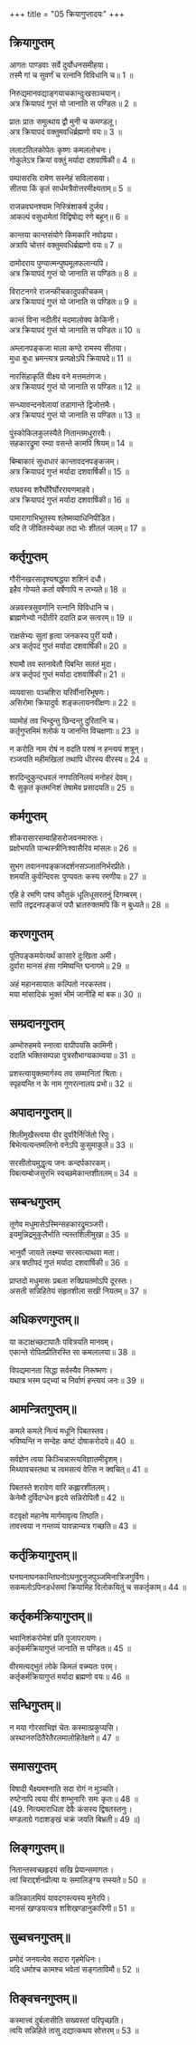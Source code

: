 +++
title = "05 क्रियागुप्तादयः"
+++
  
## क्रियागुप्तम्
आगतः पाण्डवाः सर्वे दुर्योधनसमीहया।  
तस्मै गां च सुवर्णं च रत्नानि विविधानि च॥ 1 ॥  

[^1]: यः धनसमीहया धनेच्छया आगतस्तस्मै सर्वे पाण्डवाः गां च सुवर्णं च विविधानि रत्नानि च 'अदुः’ ददति स्म.
 
निरुद्यमानवद्याङ्गयाचकान्दुःखसञ्चयान्।  
अत्र क्रियापदं गुप्तं यो जानाति स पण्डितः॥ 2 ॥  

[^2]: निरुद्यमान्याचनोद्योगहीनानपि याचकान् अव रक्ष. दुःखसञ्चयान् द्य खण्डय.
 
प्रातः प्रातः समुत्थाय द्वौ मुनी च कमण्डलू।  
अत्र क्रियापदं वक्तुमवधिर्ब्रह्मणो वयः॥ 3 ॥  

[^3]: 'प्रातः’ इति क्रिया. प्रा पूरणे लट्. प्रथमपुरुषद्विवचनम्.
 
ललाटतिलकोपेतः कृष्णः कमललोचनः।  
गोकुलेऽत्र क्रियां वक्तुं मर्यादा दशवार्षिकी॥ 4 ॥  

[^4]: 'ललाट’ इति. लट बाल्ये. लिट्.
 
पम्पासरसि रामेण सस्नेहं सविलासया।  
सीतया किं कृतं सार्धमत्रैवोत्तरमीक्ष्यताम्॥ 5 ॥  

[^5]: 'सस्ने’ इति. ष्मा शौचे. कर्मणि लिट्.
 
राजन्नवघनश्याम निस्त्रिंशाकर्ष दुर्जय।  
आकल्पं वसुधामेतां विद्विषोद्य रणे बहून्॥ 6 ॥  

[^6]: 'अव’ इति. अव रक्षणे. 'द्य’ इति च. दोऽवखण्डने. लोट्.
 
कान्तया कान्तसंयोगे किमकारि नवोढया।  
अत्रापि चोत्तरं वक्तुमवधिर्ब्रह्मणो वयः॥ 7 ॥  

[^7]: 'अत्रापि’ इति. त्रपूष् लज्जायाम्. कर्मणि लुङ्.
 
दामोदराय पुण्यात्मन्पुष्पमूलफलान्यपि।  
अत्र क्रियापदं गुप्तं यो जानाति स पण्डितः॥ 8 ॥  

[^8]: हे दामोदर पुष्पमूलफलानि 'अय’ आनय. 'इटकिटकटी’ इत्यत्र प्रश्लिष्टस्य ईधातोराङ्पूर्वस्य लोटो रूपमिदम्. उपसर्गसमभिव्याहारेण आनयनार्थकत्वम्.
 
विराटनगरे राजन्कीचकादुपकीचकम्।  
अत्र क्रियापदं गुप्तं यो जानाति स पण्डितः॥ 9 ॥  

[^9]: विः पक्षी की चकाद्वेणोः कीचकान्तरं 'आट’ बभ्राम.
 
कान्तं विना नदीतीरं मदमालोक्य केकिनी।  
अत्र क्रियापदं गुप्तं यो जानाति स पण्डितः॥ 10 ॥  

[^10]: केकिनी मयूरी इरंमदं मेघज्योतिः विद्युतमिति यावत्. आलोक्य 'विनानदीति’. विशेषेण पुनः पुनर्वा शब्दं करोतीत्यर्थः.
 
अम्लानपङ्कजा माला कण्ठे रामस्य सीतया।  
मुधा बुधा भ्रमन्त्यत्र प्रत्यक्षेऽपि क्रियापदे॥ 11 ॥  

[^11]: 'प्रत्यक्षेऽपि’ क्षिप्ता.
 
नारसिंहाकृतिं वीक्ष्य वने मत्तमतंगजः।  
अत्र क्रियापदं गुप्तं यो जानाति स पण्डितः॥ 12 ॥  

[^12]: गजः सिंहस्याकृतिं वीक्ष्य 'नार’ न जगाम. ऋ गतौ. कर्तरि लिट्.
 
सन्ध्यावन्दनवेलायां तडागान्ते द्विजोत्तमैः।  
अत्र क्रियापदं गुप्तं यो जानाति स पण्डितः॥ 13 ॥  

[^13]: हे द्विजोत्तम 'ऐः’ आगच्छ.
 
पुंस्कोकिलकुलस्यैते नितान्तमधुरारवैः।  
सहकारद्रुमा रम्या वसन्ते कामपि श्रियम्॥ 14 ॥  

[^14]: 'अधुः’ दधति स्म.
 
बिम्बाकारं सुधाधारं कान्तावदनपङ्कजम्।  
अत्र क्रियापदं गुप्तं मर्यादा दशवार्षिकी॥ 15 ॥  

[^15]: पूर्वोक्तं कान्तावदनं 'दश’ चुम्बस्वेति.
 
राघवस्य शरैर्घोरैर्घोररावणमाहवे।  
अत्र क्रियापदं गुप्तं मर्यादा दशवार्षिकी॥ 16 ॥  

[^16]: हे राघव, त्वं रावणं आहवे शरैः कृत्वा 'स्य’ मारय इति.
 
पामारागाभिभूतस्य श्लेष्मव्याधिनिपीडित।  
यदि ते जीवितस्येच्छा तदा भोः शीतलं जलम्॥ 17 ॥  

[^17]: भो श्लेष्मव्याधिनिपीडित, यदि जीवितस्येच्छा तर्हि शीतलं जलं 'मा पाः’ मा पिबेति.
 
## कर्तृगुप्तम्
गौरीनखरसादृश्यश्रद्धया शशिनं दधौ।  
इहैव गोप्यते कर्ता वर्षेणापि न लभ्यते॥ 18 ॥  

[^18]: इः कामस्तं हन्तीति 'इहा’ ईश्वर इति.
 
अन्नवस्त्रसुवर्णानि रत्नानि विविधानि च।  
ब्राह्मणेभ्यो नदीतीरे ददाति व्रज सत्वरम्॥ 19 ॥  

[^19]: हे ब्राह्मण 'इभ्यः’ समृद्धः.
 
राक्षसेभ्यः सुतां हृत्वा जनकस्य पुरीं ययौ।  
अत्र कर्तृपदं गुप्तं मर्यादा दशवार्षिकी॥ 20 ॥  

[^20]: राक्षसानां 'इभ्यः’ स्वामी रावणः. जनकस्य सुतां सीतां हृत्वा पुरीं लङ्कां ययौ.
 
श्यामौ तव स्तनावेतौ पिबन्ति सततं मुदा।  
अत्र कर्तृपदं गुप्तं मर्यादा दशवार्षिकी॥ 21 ॥  

[^21]: 'श्यामौतवः’ कृष्णमार्जाराः.
 
व्ययवासाः पञ्चशिरा यरिर्वीनारिभूषणः।  
असिरोमा क्रियादुर्वः शङ्कलायनवीक्षणः॥ 22 ॥  

[^22]: 'उः’ महादेवः.
 
व्यामोहं तव भिन्दुन्तु छिन्दन्तु दुरितानि च।  
कर्तृगुप्तमिमं श्लोकं य जानन्ति विचक्षणाः॥ 23 ॥  

[^23]: उः शिवः इः ब्रह्मा अः विष्णुः इत्यनेन व्यः इति जातम्. तस्य बहुवचने 'व्याः’ हरविधिहरयः तव मोहं भिन्दन्तु दुरितानि छिन्दन्तु. ये कर्तृज्ञास्ते विचक्षणाः.
 
न करोति नाम रोषं न वदति परुषं न हन्त्ययं शत्रून्।  
रञ्जयति महीमखिलां तथापि धीरस्य वीरस्य॥ 24 ॥  

[^24]: अयं पुरुषो रोषं न करोति. पुरुषं कठोरं न वदति. शत्रून्न हन्ति. नामेति प्रसिद्धम्. तथापि अस्य वीरस्य 'धीः’ अखिलां महीं रञ्जयति.
 
शरदिन्दुकुन्दधवलं नगपतिनिलयं मनोहरं देवम्।  
यैः सुकृतं कृतमनिशं तेषामेव प्रसादयति॥ 25 ॥  

[^25]: यैरनिशं सुकृतं कृतं तेषामेव 'मनः’ शरदिन्दुकुन्दधवलं नगपतिनिलयं देवं हरं प्रसादयति.


## कर्मगुप्तम्
शीकरासारसम्वाहिसरोजवनमारुतः।  
प्रक्षोभयति पान्थस्त्रीनिःश्वासैरिव मांसलः॥ 26 ॥  

[^26]: पान्थस्त्रीनिःश्वासैर्मासलः पुष्ट इवेत्युत्प्रेक्षा. शीकरासारसंवाहिजवनः मारुतो वेगवान्वायुः 'सरः’ प्रक्षोभयति.
 
सुभग तवाननपङ्कजदर्शनसञ्जातनिर्भरप्रीतेः।  
शमयति कुर्वन्दिवसः पुण्यवतः कस्य रमणीयः॥ 27 ॥  

[^27]: दिवसः 'शं’ सुखं कुर्वन् अयति गच्छति.
 
एहि हे रमणि पश्य कौतुकं धूलिधूसरतनुं दिगम्बरम्।  
सापि तद्वदनपङ्कजं पपौ भ्रातरुक्तमपि किं न बुध्यते॥ 28 ॥  

[^28]: हे रमणि, एहि कौ पृथिव्यां 'तुकं’ बालकं धूलिधूसरतनुं दिगम्बरं पश्य.


## करणगुप्तम्
पूतिपङ्कमयेत्यर्थं कासारे दुःखिता अमी।  
दुर्वारा मानसं हंसा गमिष्यन्ति घनागमे॥ 29 ॥  

[^29]: दुष्टं वाः जलं दुर्वाः तेन 'दुर्वारा’ कलुषितजलेन.
 
अहं महानसायातः कल्पितो नरकस्तव।  
मया मांसादिकं भुक्तं भीमं जानीहि मां बक॥ 30 ॥  

[^30]: महच्च तत् अनः शकटं च महानः तेन 'महानसा’ महता शकटेन आयातः आगतः नरको मृत्युः.


## सम्प्रदानगुप्तम्
अम्भोरुहमये स्नात्वा वापीपयसि कामिनी।  
ददाति भक्तिसम्पन्ना पुत्रसौभाग्यकाम्यया॥ 31 ॥  

[^31]: अम्भोरुहमये इत्यत्र 'अये’ इः कामः तस्मैः
 
प्रशस्त्यायुक्तमार्गस्य तव सम्मानितां श्रिताः।  
स्पृहयन्ति न के नाम गुणरत्नालय प्रभो॥ 32 ॥  

[^32]: प्रशस्त्यायुक्तमार्गस्य इत्यत्र 'प्रशश्त्यै’ कल्याणाय उक्तमार्गस्य.


## अपादानगुप्तम्॥
शिलीमुखैस्त्वया वीर दुर्वारैर्निर्जितो रिपुः।  
बिभेत्यत्यन्तमलिनो वनेऽपि कुसुमाकुले॥ 33 ॥  

[^33]: 'अलिनः’ भ्रमरात्.
 
सरसीतोयमुद्धृत्य जनः कन्दर्पकारकम्।  
पिबत्यम्बोजसुरभि स्वच्छमेकान्तशीतलम्॥ 34 ॥  

[^34]: 'सरसीतः’ सरोवरात्. कं जलम्.


## सम्बन्धगुप्तम्
तूणेव मधुमासेऽस्मिन्सहकारद्रुमञ्जरी।  
इयमुन्निद्रमुकुलैर्भाति न्यस्तशिलीमुखा॥ 35 ॥  

[^35]: उन्निद्रमुकुला 'एः’ इति भिन्ने पदे क्रियेते. इः कामस्तस्य एः.
 
भानुर्वौ जायते लक्ष्म्या सरस्वत्याथवा मता।  
अत्र षष्ठीपदं गुप्तं मर्यादा दशवार्षिकी॥ 36 ॥  

[^36]: भा कान्तिः. 'नुः’ नरस्य.
 
प्राप्तदो मधुमासः प्रबला रुक्प्रियतमोऽपि दूरस्तः।  
असती सन्निहितेयं संहृतशीला सखी नियतम्॥ 37 ॥  

[^37]: 'मासः’ चन्द्रस्य. अदो मधु मद्यं प्राप्तम्.


## अधिकरणगुप्तम्॥
या कटाक्षच्छटापातैः पवित्रयति मानवम्।  
एकान्ते रोपितप्रीतिरस्ति सा कमलालया॥ 38 ॥  

[^38]: 'ए’ कृष्णे 'कान्ते’ भर्तरि.
 
विपद्यमानता सिद्धा सर्वस्यैव निरूष्मणः।  
यथात्र भस्म पद्भ्यां च निर्वाणं हन्त्ययं जनः॥ 39 ॥  

[^39]: विपद्यमानता इत्यत्र 'विपदि’ कष्टे. निर्गतः ऊष्मा द्रव्यरूपो यस्मात्तस्य निरूष्मणः. अमानता आदराभावः. शान्तमूष्मरहितमित्यर्थः.


## आमन्त्रितगुप्तम्॥
कमले कमले नित्यं मधूनि पिबतस्तव।  
भविष्यन्ति न सन्देहः कष्टं दोषाकरोदये॥ 40 ॥  

[^40]: कमले इत्यत्र 'कं अले’ इति पदच्छेदः हे 'अले’ कं सुखं यथा स्यात्तथा पिबतस्तव.
 
सर्वज्ञेन त्वया किञ्चिन्नास्त्यविज्ञातमीदृशम्।  
मिथ्यावचस्तथा च त्वमसत्यं वेत्सि न क्वचित्॥ 41 ॥  

[^41]: सर्वं जानातीति सर्वज्ञस्तस्य इनः स्वामी तत्सम्बोधनं हे सर्वज्ञेन पण्डितश्रेष्ठ.
 
पिबतस्ते शरावेण वारि कह्लारशीतलम्।  
केनेमौ दुर्विदग्धेन हृदये सन्निरोपितौ॥ 42 ॥  

[^42]: हे 'एण’ मृग, कह्लारशीतलं वारि उदकं पिबतः ते हृदये केन दुर्विदग्धेन इमौ शरौ बाणौ सन्निरोपितौ इत्यन्वयः.
 
वटवृक्षो महानेष मार्गमावृत्य तिष्ठति।  
तावत्त्वया न गन्तव्यं यावन्नान्यत्र गच्छति॥ 43 ॥  

[^43]: बवयोरैक्यात् हे 'बटो’ ब्राह्मण, ऋक्षः भल्लूकः. आवृत्य रुद्ध्वा.


## कर्तृक्रियागुप्तम्॥
घनघनाघनकान्तिघनोऽघनुद्दनुजपुञ्जमिनात्रिजगुर्विगः।  
सकमलोऽपिनडर्धसमां क्रियामिह विलोकयितुं च सकर्तृकाम्॥ 44 ॥  

[^44]: घनः सान्द्रः स चासौ घनाघनः पर्जन्यश्च तस्य कान्तिस्तद्वत् घनः सुन्दरः. घनवत्सुन्दर इत्यर्थः. तथा अघनुत् अघहन्ता. इनः सूर्यः अत्रिजश्चन्द्रः तावेव गावौ नेत्रयुग्मे यस्य सः. तथा विना गरुडेन गच्छतीति 'विगः’ कमलया लक्ष्म्या सह वर्तते इति. अतः विष्णुः रामावतारे कृष्णावतारे च दनुजपुञ्जं दैत्यनिचयं 'अपिनट्’ चूर्णितवान्. अत्र श्लोके सकर्तृकां कर्त्रा सह वर्तमानां क्रियां क्रियापदं विलोकयितुं अर्धसमां अर्धवर्षं ददामीति श्लोककर्ता प्रतिज्ञां करोति.


## कर्तृकर्मक्रियागुप्तम्॥
भवानिशंकरोमेशं प्रति पूजापरायणः।  
कर्तृकर्मक्रियागुप्तं जानाति स पण्डितः॥ 45 ॥  

[^45]: हे 'कर’ 'उमेशं’ प्रति अनिशं पूजापरायणो 'भव.’
 
वीरमत्यद्भुतं लोके किमलं वच्म्यतः परम्।  
कर्तृकर्मक्रियागुप्तं मर्यादा ब्रह्मणो वयः॥ 46 ॥  

[^46]: वीर, अहमत्यद्भुतं वीरं लोके पश्यामि अतःपरं किं वच्मि.


## सन्धिगुप्तम्॥
न मया गोरसाभिज्ञं चेतः कस्मात्प्रकुप्यसि।  
अस्थानरुदितैरेतैरलमालोहितेक्षणे॥ 47 ॥  

[^47]: न निषेधः मे मम आगोरसाभिज्ञमिति पदच्छेदः. मे चेतः आगोरसाभिज्ञं अपराधरसाभिज्ञं नेत्यर्थः.


## समासगुप्तम्
विषादी भैक्ष्यमश्नाति सदा रोगं न मुञ्चति।  
रुष्टेनापि त्वया वीरं शम्भुनारिः समः कृतः॥ 48 ॥  
(49. नित्यमाराधिता देवैः कंसस्य द्विषतस्तनुः।  
 मण्डलाग्रे गदाशङ्खं चक्रं जयति बिभ्रती॥ 49 ॥)  

## लिङ्गगुप्तम्॥
नितान्तस्वच्छहृदयं सखि प्रेयान्समागतः।  
त्वां चिराद्दर्शनप्रीत्या यः समालिङ्ग्य रम्स्यते॥ 50 ॥  

[^50]: अयं नितान्तमतिशयेन स्वच्छं निर्मलं हृत् हृदयं यस्य सः नितान्तस्वच्छहृत्. प्रेयान् समागतः पुल्लिङ्गनिर्देशः.
 
कलिकालमियं यावदगस्त्यस्य मुनेरपि।  
मानसं खण्डयत्यत्र शशिखण्डानुकारिणी॥ 51 ॥  

[^51]: इयं अगस्त्यस्य वृक्षस्य कलिका अलमत्यन्तं मुनेर्मनः खण्डयति. स्त्रीलिङ्गनिर्देशः.


## सुब्वचनगुप्तम्॥
प्रमोदं जनयत्येव सदारा गृहमेधिनः।  
यदि धर्माश्च कामश्च भवेतां सङ्गताविमौ॥ 52 ॥  

[^52]: सदाराः इत्यत्र 'राः’ इति प्रथमैकवचनं सुबन्तम्. गृहमेधिनः इति षष्ठी.


## तिङ्वचनगुप्तम्॥
कस्मात्त्वं दुर्बलासीति सख्यस्तां परिपृच्छति।  
त्वयि सन्निहिते तासु दद्यात्कथय सोत्तरम्॥ 53 ॥  

[^53]: अतिशयेन पृच्छतीति परिपृच्छति. 'इति’ यङ्लुगन्ते अन्ति परतो रूपमस्ति. इदमेव रूपमेकवचनं ज्ञायते. नतु बहुवचनेन इति. तिङ्वचनगुप्तम्.
 
